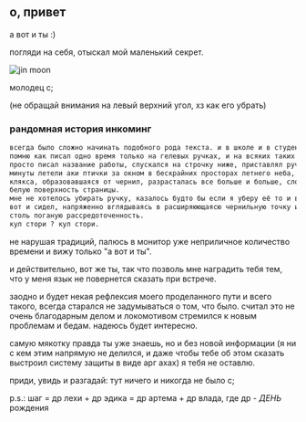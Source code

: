 ## о, привет

а вот и ты :)

погляди на себя, отыскал мой маленький секрет.


![jin moon](https://user-images.githubusercontent.com/95988470/147703055-83fdd37b-3ffa-4837-afd1-80edd3aa91f2.gif)
 
 
 молодец c;

(не обращай внимания на левый верхний угол, хз как его убрать)

### рандомная история инкоминг

```markdown
всегда было сложно начинать подобного рода текста. и в школе и в студенчестве. 
помню как писал одно время только на гелевых ручках, и на всяких таких штуках (всмысле сочинениях и тд) 
просто писал название работы, спускался на строчку ниже, приставлял ручку к бумаге и собирался мыслями.
минуты летели аки птички за окном в бескрайних просторах летнего неба, пока я думал с чего бы начать. 
клякса, образовавшаяся от чернил, разрасталась все больше и больше, словно зараза, поражая чистую 
белую поверхность страницы.
мне не хотелось убирать ручку, казалось будто бы если я уберу её то и вовсе не смогу никак начать. 
вот и сидел, напряженно вглядываясь в расширяюющаясю чернильную точку и мысленно проклиная себя за 
столь поганую рассредоточенность.
кул стори ? кул стори.
```

не нарушая традиций, палюсь в монитор уже неприличное количество времени и вижу только "а вот и ты".


и действительно, вот же ты, так что позволь мне наградить тебя тем, что у меня язык не повернется сказать при встрече.


заодно и будет некая рефлексия моего проделанного пути и всего такого, всегда старался не задумываться о том, что было. считал это не очень благодарным делом и локомотивом стремился к новым проблемам и бедам. надеюсь будет интересно.



самую мякотку правда ты уже знаешь, но и без новой информации (я ни с кем этим напрямую не делился, и даже чтобы тебе об этом сказать выстроил систему защиты в виде арг ахах) я тебя не оставлю.






приди, увидь и разгадай:
	тут ничего и никогда не было c;



p.s.: шаг = др лехи + др эдика = др артема + др влада, где др - *ДЕНЬ* рождения

